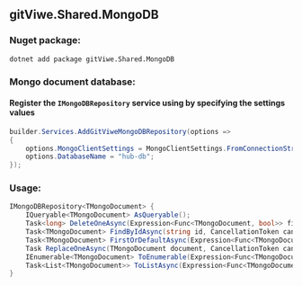 ## gitViwe.Shared.MongoDB

### Nuget package:
```
dotnet add package gitViwe.Shared.MongoDB 
```

### Mongo document database:
#### Register the `IMongoDBRepository` service using by specifying the settings values
```csharp
builder.Services.AddGitViweMongoDBRepository(options =>
{
    options.MongoClientSettings = MongoClientSettings.FromConnectionString("mongodb://root:example@localhost:27017");
    options.DatabaseName = "hub-db";
});
```

### Usage:

```csharp
IMongoDBRepository<TMongoDocument> {
    IQueryable<TMongoDocument> AsQueryable();
    Task<long> DeleteOneAsync(Expression<Func<TMongoDocument, bool>> filterExpression, CancellationToken cancellationToken);
    Task<TMongoDocument> FindByIdAsync(string id, CancellationToken cancellationToken);
    Task<TMongoDocument> FirstOrDefaultAsync(Expression<Func<TMongoDocument, bool>> filterExpression, CancellationToken cancellationToken);
    Task ReplaceOneAsync(TMongoDocument document, CancellationToken cancellationToken);
    IEnumerable<TMongoDocument> ToEnumerable(Expression<Func<TMongoDocument, bool>> filterExpression, CancellationToken cancellationToken);
    Task<List<TMongoDocument>> ToListAsync(Expression<Func<TMongoDocument, bool>> filterExpression, CancellationToken cancellationToken);
}
```